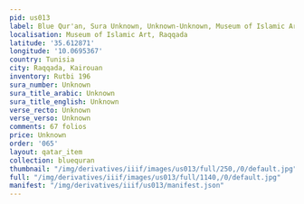 ```yaml
---
pid: us013
label: Blue Qur'an, Sura Unknown, Unknown-Unknown, Museum of Islamic Art, Raqqada
localisation: Museum of Islamic Art, Raqqada
latitude: '35.612871'
longitude: '10.0695367'
country: Tunisia
city: Raqqada, Kairouan
inventory: Rutbi 196
sura_number: Unknown
sura_title_arabic: Unknown
sura_title_english: Unknown
verse_recto: Unknown
verse_verso: Unknown
comments: 67 folios
price: Unknown
order: '065'
layout: qatar_item
collection: bluequran
thumbnail: "/img/derivatives/iiif/images/us013/full/250,/0/default.jpg"
full: "/img/derivatives/iiif/images/us013/full/1140,/0/default.jpg"
manifest: "/img/derivatives/iiif/us013/manifest.json"
---
```


